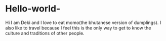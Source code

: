 # Hello-world-

Hi I am Deki and I love to eat momo(the bhutanese version of dumplings). I also like to travel because I feel this is the only way to get to know the culture and traditions of other people. 
